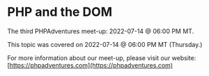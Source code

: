 # PHP and the DOM

The third PHPAdventures meet-up: 2022-07-14 @ 06:00 PM MT.

This topic was covered on 2022-07-14 @ 06:00 PM MT (Thursday.)

For more information about our meet-up, please visit our website:
[https://phpadventures.com](https://phpadventures.com)
